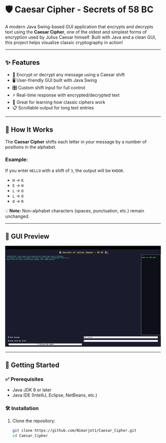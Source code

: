 # 🛡️ Caesar Cipher - Secrets of 58 BC

A modern Java Swing-based GUI application that encrypts and decrypts text using the **Caesar Cipher**, one of the oldest and simplest forms of encryption used by Julius Caesar himself. Built with Java and a clean GUI, this project helps visualize classic cryptography in action!

---

## ✨ Features

- 🔐 Encrypt or decrypt any message using a Caesar shift
- 🖥️ User-friendly GUI built with Java Swing
- 🎛️ Custom shift input for full control
- ⚡ Real-time response with encrypted/decrypted text
- 🧠 Great for learning how classic ciphers work
- 📋 Scrollable output for long text entries

---

## 🧩 How It Works

The **Caesar Cipher** shifts each letter in your message by a number of positions in the alphabet.

### Example:
If you enter `HELLO` with a shift of `3`, the output will be `KHOOR`.

- `H` → `K`
- `E` → `H`
- `L` → `O`
- `L` → `O`
- `O` → `R`

💡 **Note:** Non-alphabet characters (spaces, punctuation, etc.) remain unchanged.

---

## 📸 GUI Preview


<p align="center">
  <img src="cipher_img.png" alt="Caesar Cipher GUI" width="600" />
</p>

---

## 🚀 Getting Started

### ✅ Prerequisites

- Java JDK 8 or later
- Java IDE (IntelliJ, Eclipse, NetBeans, etc.)

### 🛠️ Installation

1. Clone the repository:

   ```bash
   git clone https://github.com/Nimarjot1/Caesar_Cipher.git
   cd Caesar_Cipher
